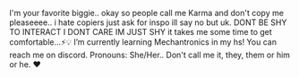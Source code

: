 I'm your favorite biggie.. okay so people call me Karma and don't copy me pleaseeee.. i hate copiers just ask for inspo ill say no but uk. DONT BE SHY TO INTERACT I DONT CARE IM JUST SHY it takes me some time to get comfortable...⚡️💡
 I’m currently learning Mechantronics in my hs! 
You can reach me on discord.
 Pronouns: She/Her.. Don't call me it, they, them or him or he. ❤️
